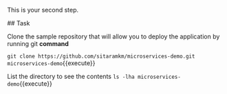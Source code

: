 This is your second step.

## Task

Clone the sample repository that will allow you to deploy the application by running git **command**

`git clone https://github.com/sitaramkm/microservices-demo.git microservices-demo`{{execute}}

List the directory to see the contents `ls -lha microservices-demo`{{execute}}
